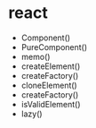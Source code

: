 # react

- Component()
- PureComponent()
- memo()
- createElement()
- createFactory()
- cloneElement()
- createFactory()
- isValidElement()
- lazy()
